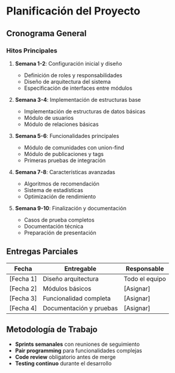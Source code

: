 # Planificación del Proyecto

## Cronograma General

### Hitos Principales

1. **Semana 1-2**: Configuración inicial y diseño
   - Definición de roles y responsabilidades
   - Diseño de arquitectura del sistema
   - Especificación de interfaces entre módulos

2. **Semana 3-4**: Implementación de estructuras base
   - Implementación de estructuras de datos básicas
   - Módulo de usuarios
   - Módulo de relaciones básicas

3. **Semana 5-6**: Funcionalidades principales
   - Módulo de comunidades con union-find
   - Módulo de publicaciones y tags
   - Primeras pruebas de integración

4. **Semana 7-8**: Características avanzadas
   - Algoritmos de recomendación
   - Sistema de estadísticas
   - Optimización de rendimiento

5. **Semana 9-10**: Finalización y documentación
   - Casos de prueba completos
   - Documentación técnica
   - Preparación de presentación

## Entregas Parciales

| Fecha | Entregable | Responsable |
|-------|------------|-------------|
| [Fecha 1] | Diseño arquitectura | Todo el equipo |
| [Fecha 2] | Módulos básicos | [Asignar] |
| [Fecha 3] | Funcionalidad completa | [Asignar] |
| [Fecha 4] | Documentación y pruebas | [Asignar] |

## Metodología de Trabajo

- **Sprints semanales** con reuniones de seguimiento
- **Pair programming** para funcionalidades complejas
- **Code review** obligatorio antes de merge
- **Testing continuo** durante el desarrollo